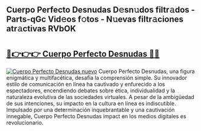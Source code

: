 ## Cuerpo Perfecto Desnudas D𝚎sn𝚞dos filtr𝚊dos - Parts-qGc Vid𝚎os f𝚘tos - N𝚞evas filtr𝚊ciones atr𝚊ctivas RVbOK

# <h2><a href="http://mbcnbg.tromn.icu/?c=Cuerpo+Perfecto+Desnudas">🔗👉👉👉 Cuerpo Perfecto Desnudas 🔗🔗</a></h2>

[![Cuerpo Perfecto Desnudas nuevo](https://i.imgur.com/pEAQMta.gif)](http://mbcnbg.tromn.icu/?c=Cuerpo+Perfecto+Desnudas)
Cuerpo Perfecto Desnudas, una figura enigmática y multifacética, desafía la comprensión simple. Su innovador estilo de comunicación en línea ha cautivado y enfurecido a los espectadores, encendiendo debates sobre ética, individualidad y la naturaleza evolutiva de las sociedades virtuales. A pesar de la ambigüedad de sus intenciones, su impacto en la cultura en línea es indiscutible. Impulsado por una determinación inquebrantable y una cautivación innegable, Cuerpo Perfecto Desnudas impact en los medios digitales es revolucionario.
